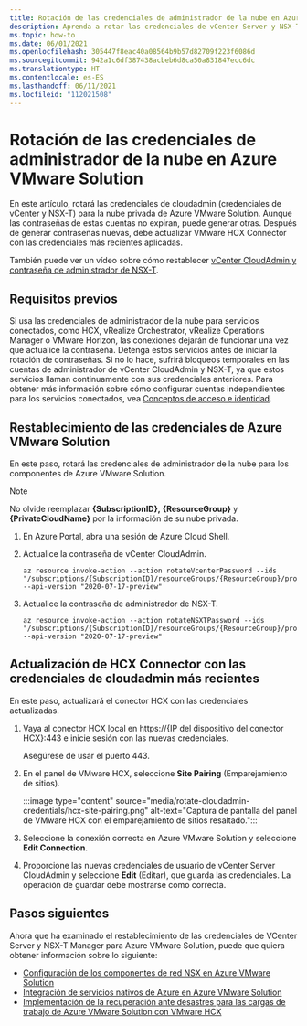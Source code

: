 ```yaml
---
title: Rotación de las credenciales de administrador de la nube en Azure VMware Solution
description: Aprenda a rotar las credenciales de vCenter Server y NSX-T Manager para la nube privada de Azure VMware Solution.
ms.topic: how-to
ms.date: 06/01/2021
ms.openlocfilehash: 305447f8eac40a08564b9b57d82709f223f6086d
ms.sourcegitcommit: 942a1c6df387438acbeb6d8ca50a831847ecc6dc
ms.translationtype: HT
ms.contentlocale: es-ES
ms.lasthandoff: 06/11/2021
ms.locfileid: "112021508"
---
```

# <a name="rotate-the-cloudadmin-credentials-for-azure-vmware-solution"></a>Rotación de las credenciales de administrador de la nube en Azure VMware Solution

En este artículo, rotará las credenciales de cloudadmin (credenciales de vCenter y NSX-T) para la nube privada de Azure VMware Solution.  Aunque las contraseñas de estas cuentas no expiran, puede generar otras. Después de generar contraseñas nuevas, debe actualizar VMware HCX Connector con las credenciales más recientes aplicadas.

También puede ver un vídeo sobre cómo restablecer [vCenter CloudAdmin y contraseña de administrador de NSX-T](https://youtu.be/cK1qY3knj88). 

## <a name="prerequisites"></a>Requisitos previos

Si usa las credenciales de administrador de la nube para servicios conectados, como HCX, vRealize Orchestrator, vRealize Operations Manager o VMware Horizon, las conexiones dejarán de funcionar una vez que actualice la contraseña.  Detenga estos servicios antes de iniciar la rotación de contraseñas. Si no lo hace, sufrirá bloqueos temporales en las cuentas de administrador de vCenter CloudAdmin y NSX-T, ya que estos servicios llaman continuamente con sus credenciales anteriores.  Para obtener más información sobre cómo configurar cuentas independientes para los servicios conectados, vea [Conceptos de acceso e identidad](./concepts-identity.md).

## <a name="reset-your-azure-vmware-solution-cloudadmin-credentials"></a>Restablecimiento de las credenciales de Azure VMware Solution

En este paso, rotará las credenciales de administrador de la nube para los componentes de Azure VMware Solution. 

>[!NOTE]
>No olvide reemplazar **{SubscriptionID},** **{ResourceGroup}** y **{PrivateCloudName}** por la información de su nube privada.

1. En Azure Portal, abra una sesión de Azure Cloud Shell.

2. Actualice la contraseña de vCenter CloudAdmin.  

   ```azurecli-interactive
   az resource invoke-action --action rotateVcenterPassword --ids "/subscriptions/{SubscriptionID}/resourceGroups/{ResourceGroup}/providers/Microsoft.AVS/privateClouds/{PrivateCloudName}" --api-version "2020-07-17-preview"
   ```
          
3. Actualice la contraseña de administrador de NSX-T. 

   ```azurecli-interactive
   az resource invoke-action --action rotateNSXTPassword --ids "/subscriptions/{SubscriptionID}/resourceGroups/{ResourceGroup}/providers/Microsoft.AVS/privateClouds/{PrivateCloudName}" --api-version "2020-07-17-preview"
   ```

## <a name="update-hcx-connector-with-the-latest-cloudadmin-credentials"></a>Actualización de HCX Connector con las credenciales de cloudadmin más recientes

En este paso, actualizará el conector HCX con las credenciales actualizadas.

1. Vaya al conector HCX local en https://{IP del dispositivo del conector HCX}:443 e inicie sesión con las nuevas credenciales.

   Asegúrese de usar el puerto 443. 

2. En el panel de VMware HCX, seleccione **Site Pairing** (Emparejamiento de sitios).
    
   :::image type="content" source="media/rotate-cloudadmin-credentials/hcx-site-pairing.png" alt-text="Captura de pantalla del panel de VMware HCX con el emparejamiento de sitios resaltado.":::
 
3. Seleccione la conexión correcta en Azure VMware Solution y seleccione **Edit Connection**.
 
4. Proporcione las nuevas credenciales de usuario de vCenter Server CloudAdmin y seleccione **Edit** (Editar), que guarda las credenciales. La operación de guardar debe mostrarse como correcta.

## <a name="next-steps"></a>Pasos siguientes

Ahora que ha examinado el restablecimiento de las credenciales de VCenter Server y NSX-T Manager para Azure VMware Solution, puede que quiera obtener información sobre lo siguiente:

- [Configuración de los componentes de red NSX en Azure VMware Solution](configure-nsx-network-components-azure-portal.md)
- [Integración de servicios nativos de Azure en Azure VMware Solution](integrate-azure-native-services.md)
- [Implementación de la recuperación ante desastres para las cargas de trabajo de Azure VMware Solution con VMware HCX](deploy-disaster-recovery-using-vmware-hcx.md)
